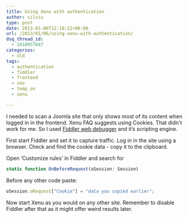 ```yaml
---
title: Using Xenu with authentication
author: silviu
type: post
date: 2013-01-06T12:10:21+00:00
url: /2013/01/06/using-xenu-with-authentication/
dsq_thread_id:
  - 1010957047
categories:
  - old
tags:
  - authentication
  - fiddler
  - frontend
  - seo
  - temp_on
  - xenu

---
```

I needed to scan a Joomla site that only shows most of its content when logged in in the frontend. Xenu FAQ suggests using Cookies. That didn't work for me. So I used <a href="http://www.fiddler2.com" target="_blank" rel="noopener">Fiddler web debugger</a> and it’s scripting engine.

First start Fiddler and set it to capture traffic. Log in in the site using a browser. Check and find the cookie data - copy it to the clipboard.

Open ‘Customize rules’ in Fiddler and search for

```js
static function OnBeforeRequest(oSession: Session)
```

Before any other code paste:

```js
oSession.oRequest["Cookie"] = "data you copied earlier";
```

Now start Xenu as you would on any other site. Remember to disable Fiddler after that as it might offer weird results later.